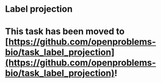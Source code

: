 # Label projection

# This task has been moved to [https://github.com/openproblems-bio/task_label_projection](https://github.com/openproblems-bio/task_label_projection)!
